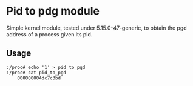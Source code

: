 # Pid to pdg module

Simple kernel module, tested under 5.15.0-47-generic, to obtain the pgd address of a process given its pid.

## Usage
```
:/proc# echo '1' > pid_to_pgd 
:/proc# cat pid_to_pgd 
    000000004dc7c3bd

```